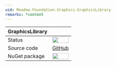 ```yaml
---
uid: Meadow.Foundation.Graphics.GraphicsLibrary
remarks: *content
---
```


| GraphicsLibrary |             |
|-----------------|-------------|
| Status          | <img src="https://img.shields.io/badge/Working-brightgreen" style="width: auto; height: -webkit-fill-available;" /> |
| Source code     | [GitHub](https://github.com/WildernessLabs/Meadow.Foundation/tree/master/Source/Meadow.Foundation.Libraries_and_Frameworks/Displays.GraphicsLibrary) |
| NuGet package   | <a href="https://www.nuget.org/packages/Meadow.Foundation.Displays.GraphicsLibrary/" target="_blank"><img src="https://img.shields.io/nuget/v/Meadow.Foundation.Displays.GraphicsLibrary.svg?label=Meadow.Foundation.Graphics.GraphicsLibrary" style="width: auto; height: -webkit-fill-available;" /></a> |